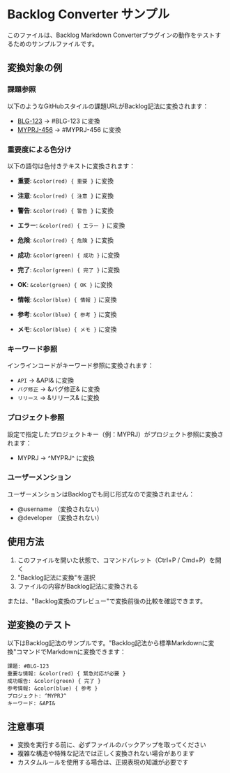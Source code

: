 # Backlog Converter サンプル

このファイルは、Backlog Markdown Converterプラグインの動作をテストするためのサンプルファイルです。

## 変換対象の例

### 課題参照
以下のようなGitHubスタイルの課題URLがBacklog記法に変換されます：

- [BLG-123](https://yourproject.backlog.jp/view/BLG-123) → #BLG-123 に変換
- [MYPRJ-456](https://example.backlog.jp/view/MYPRJ-456) → #MYPRJ-456 に変換

### 重要度による色分け
以下の語句は色付きテキストに変換されます：

- **重要**: `&color(red) { 重要 }` に変換
- **注意**: `&color(red) { 注意 }` に変換
- **警告**: `&color(red) { 警告 }` に変換
- **エラー**: `&color(red) { エラー }` に変換
- **危険**: `&color(red) { 危険 }` に変換

- **成功**: `&color(green) { 成功 }` に変換
- **完了**: `&color(green) { 完了 }` に変換
- **OK**: `&color(green) { OK }` に変換

- **情報**: `&color(blue) { 情報 }` に変換
- **参考**: `&color(blue) { 参考 }` に変換
- **メモ**: `&color(blue) { メモ }` に変換

### キーワード参照
インラインコードがキーワード参照に変換されます：

- `API` → &API& に変換
- `バグ修正` → &バグ修正& に変換
- `リリース` → &リリース& に変換

### プロジェクト参照
設定で指定したプロジェクトキー（例：MYPRJ）がプロジェクト参照に変換されます：

- MYPRJ → ^MYPRJ^ に変換

### ユーザーメンション
ユーザーメンションはBacklogでも同じ形式なので変換されません：

- @username （変換されない）
- @developer （変換されない）

## 使用方法

1. このファイルを開いた状態で、コマンドパレット（Ctrl+P / Cmd+P）を開く
2. "Backlog記法に変換"を選択
3. ファイルの内容がBacklog記法に変換される

または、"Backlog変換のプレビュー"で変換前後の比較を確認できます。

## 逆変換のテスト

以下はBacklog記法のサンプルです。"Backlog記法から標準Markdownに変換"コマンドでMarkdownに変換できます：

```
課題: #BLG-123
重要な情報: &color(red) { 緊急対応が必要 }
成功報告: &color(green) { 完了 }
参考情報: &color(blue) { 参考 }
プロジェクト: ^MYPRJ^
キーワード: &API&
```

## 注意事項

- 変換を実行する前に、必ずファイルのバックアップを取ってください
- 複雑な構造や特殊な記法では正しく変換されない場合があります
- カスタムルールを使用する場合は、正規表現の知識が必要です
